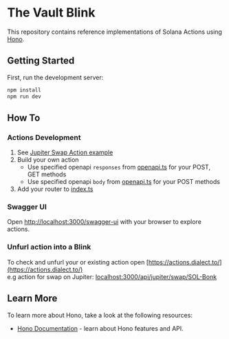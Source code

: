 # The Vault Blink

This repository contains reference implementations of Solana Actions using [Hono](https://hono.dev/).

## Getting Started

First, run the development server:
```bash
npm install
npm run dev
```

## How To

### Actions Development

1. See [Jupiter Swap Action example](examples/jupiter-swap/route.ts)
2. Build your own action 
   * Use specified openapi `responses` from [openapi.ts](examples/openapi.ts) for your POST, GET methods
   * Use specified openapi `body` from [openapi.ts](examples/openapi.ts) for your POST methods
3. Add your router to [index.ts](examples/index.ts)

### Swagger UI
Open [http://localhost:3000/swagger-ui](http://localhost:3000/swagger-ui) with your browser to explore actions.

### Unfurl action into a Blink
To check and unfurl your or existing action open 
[https://actions.dialect.to/](https://actions.dialect.to/)  
e.g action for swap on Jupiter: <localhost:3000/api/jupiter/swap/SOL-Bonk>

## Learn More
To learn more about Hono, take a look at the following resources:

- [Hono Documentation](https://hono.dev/docs/) - learn about Hono features and API.
